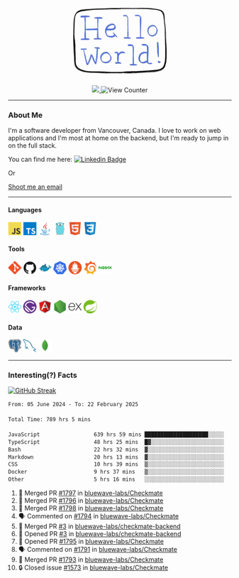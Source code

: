 <div align="center">
    <img src="./img/hello_world.webp" height="200px" width="">
    <div>
        <a href="https://www.linkedin.com/in/ajhollid">
            <img src="https://img.shields.io/badge/LinkedIn-blue"/>
        </a>
        <img src="https://komarev.com/ghpvc/?username=ajhollid&color=yellow" alt="View Counter">
    </div>
</div>

---

### About Me

I'm a software developer from Vancouver, Canada. I love to work on web applications and I'm most at home on the backend, but I'm ready to jump in on the full stack.

You can find me here: [![Linkedin Badge](https://img.shields.io/badge/-ajhollid-blue?style=flat&logo=Linkedin&logoColor=white)](https://www.linkedin.com/in/ajhollid)

Or

[Shoot me an email](mailto:ajhollid@gmail.com)

---

#### Languages

<div>
    <img src="./img/devicons/javascript-original.svg" width=30 height=30 alt="JavaScript">
    <img src="/img/devicons/typescript-original.svg" width=30 height=30 alt="TypeScript">
    <img src="./img/devicons/java-original.svg" width=30 height=30 alt="Java">
    <img src="./img/devicons/go-original.svg" width=30 height=30 alt="Golang">
    <img src="./img/devicons/html5-original.svg" width=30 height=30 alt="HTML 5">
    <img src="./img/devicons/css3-original.svg" width=30 height=30 alt="CSS 3">
</div>

#### Tools

<div>
    <img src="./img/devicons/git-original.svg" width=30 height=30 alt="Git">
    <img src="./img/devicons/github-original.svg" width=30 height=30 alt="Github">
    <img src="./img/devicons/docker-original.svg" width=30 
    height=30 alt="Docker">
    <img src="./img/devicons/kubernetes-original.svg" width=30 height=30 alt="K8">
    <img src="./img/devicons/prometheus-original.svg" width=30 height=30 alt="Prometheus">
    <img src="./img/devicons/grafana-original.svg" width=30 height=30 alt="Grafana">
    <img src="./img/devicons/nginx-original.svg" width=30 height=30 alt="Nginx">
</div>

#### Frameworks

<div>
    <img src="./img/devicons/react-original.svg" width=30 height=30 alt="React">
    <img src="./img/devicons/gatsby-original.svg" width=30 height=30 alt="Gatsby">
    <img src="./img/devicons/angularjs-original.svg" width=30 height=30 alt="AngularJS">
    <img src="./img/devicons/nodejs-original.svg" width=30 height=30 alt="NodeJS">
    <img src="./img/devicons/express-original.svg" width=30 height=30 alt="Express">
    <img src="./img/devicons/spring-original.svg" width=30 height=30 alt="Spring">
</div>

#### Data

<div>
    <img src="./img/devicons/postgresql-original.svg" width=30 height=30 alt="Postgresql">
    <img src="./img/devicons/mysql-original.svg" width=30 height=30 alt="Mysql">
    <img src="./img/devicons/mongodb-original.svg" width=30 height=30 alt="MongoDB">
</div>

---

### Interesting(?) Facts

[![GitHub Streak](http://github-readme-streak-stats.herokuapp.com?user=ajhollid)](https://git.io/streak-stats)

 <!--START_SECTION:waka-->

```txt
From: 05 June 2024 - To: 22 February 2025

Total Time: 789 hrs 5 mins

JavaScript                 639 hrs 59 mins ████████████████████░░░░░   80.57 %
TypeScript                 48 hrs 25 mins  █▓░░░░░░░░░░░░░░░░░░░░░░░   06.10 %
Bash                       22 hrs 32 mins  ▓░░░░░░░░░░░░░░░░░░░░░░░░   02.84 %
Markdown                   20 hrs 13 mins  ▓░░░░░░░░░░░░░░░░░░░░░░░░   02.55 %
CSS                        10 hrs 39 mins  ▒░░░░░░░░░░░░░░░░░░░░░░░░   01.34 %
Docker                     9 hrs 37 mins   ▒░░░░░░░░░░░░░░░░░░░░░░░░   01.21 %
Other                      5 hrs 16 mins   ░░░░░░░░░░░░░░░░░░░░░░░░░   00.66 %
```

<!--END_SECTION:waka-->


<!--START_SECTION:activity-->
1. 🎉 Merged PR [#1797](https://github.com/bluewave-labs/Checkmate/pull/1797) in [bluewave-labs/Checkmate](https://github.com/bluewave-labs/Checkmate)
2. 🎉 Merged PR [#1796](https://github.com/bluewave-labs/Checkmate/pull/1796) in [bluewave-labs/Checkmate](https://github.com/bluewave-labs/Checkmate)
3. 🎉 Merged PR [#1798](https://github.com/bluewave-labs/Checkmate/pull/1798) in [bluewave-labs/Checkmate](https://github.com/bluewave-labs/Checkmate)
4. 🗣 Commented on [#1794](https://github.com/bluewave-labs/Checkmate/issues/1794#issuecomment-2674794422) in [bluewave-labs/Checkmate](https://github.com/bluewave-labs/Checkmate)
5. 🎉 Merged PR [#3](https://github.com/bluewave-labs/checkmate-backend/pull/3) in [bluewave-labs/checkmate-backend](https://github.com/bluewave-labs/checkmate-backend)
6. 💪 Opened PR [#3](https://github.com/bluewave-labs/checkmate-backend/pull/3) in [bluewave-labs/checkmate-backend](https://github.com/bluewave-labs/checkmate-backend)
7. 💪 Opened PR [#1795](https://github.com/bluewave-labs/Checkmate/pull/1795) in [bluewave-labs/Checkmate](https://github.com/bluewave-labs/Checkmate)
8. 🗣 Commented on [#1791](https://github.com/bluewave-labs/Checkmate/pull/1791#issuecomment-2672750786) in [bluewave-labs/Checkmate](https://github.com/bluewave-labs/Checkmate)
9. 🎉 Merged PR [#1793](https://github.com/bluewave-labs/Checkmate/pull/1793) in [bluewave-labs/Checkmate](https://github.com/bluewave-labs/Checkmate)
10. 🔒 Closed issue [#1573](https://github.com/bluewave-labs/Checkmate/issues/1573) in [bluewave-labs/Checkmate](https://github.com/bluewave-labs/Checkmate)
<!--END_SECTION:activity-->
